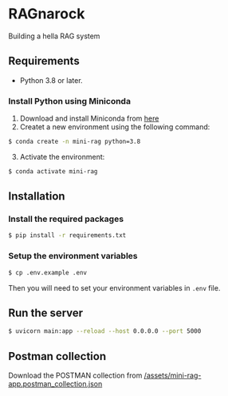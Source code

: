 # RAGnarock
Building a hella RAG system

## Requirements
 - Python 3.8 or later.

 ### Install Python using Miniconda
 1. Download and install Miniconda from [here](https://docs.anaconda.com/free/miniconda/#quick-command-line-install)
 2. Createt a new environment using the following command:
 ```bash
 $ conda create -n mini-rag python=3.8
 ```
 3. Activate the environment:
 ```bash
 $ conda activate mini-rag
 ```

 ## Installation
 ### Install the required packages
 ```bash
 $ pip install -r requirements.txt
 ```

 ### Setup the environment variables
 ```bash
 $ cp .env.example .env
 ```

 Then you will need to set your environment variables in `.env` file.

 ## Run the server

 ```bash
$ uvicorn main:app --reload --host 0.0.0.0 --port 5000
 ```

 ## Postman collection

 Download the POSTMAN collection from [/assets/mini-rag-app.postman_collection.json](/assets/mini-rag-app.postman_collection.json)